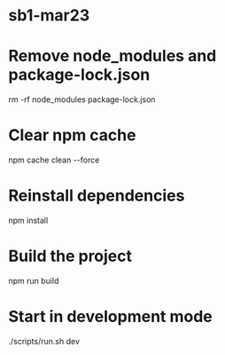 # sb1-mar23

# Remove node_modules and package-lock.json
rm -rf node_modules package-lock.json

# Clear npm cache
npm cache clean --force

# Reinstall dependencies
npm install

# Build the project
npm run build

# Start in development mode
./scripts/run.sh dev

